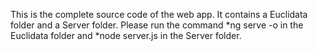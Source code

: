 This is the complete source code of the web app. 
It contains a Euclidata folder and a Server folder. 
Please run the command 
*ng serve -o in the Euclidata folder 
and 
*node server.js in the Server folder.

